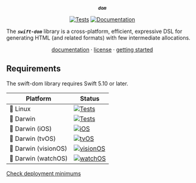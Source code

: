 <div align="center">

***`dom`***

[![Tests](https://github.com/tayloraswift/swift-dom/actions/workflows/Tests.yml/badge.svg)](https://github.com/tayloraswift/swift-dom/actions/workflows/Tests.yml)
[![Documentation](https://github.com/tayloraswift/swift-dom/actions/workflows/Documentation.yml/badge.svg)](https://github.com/tayloraswift/swift-dom/actions/workflows/Documentation.yml)


</div>

The ***`swift-dom`*** library is a cross-platform, efficient, expressive DSL for generating HTML
(and related formats) with few intermediate allocations.

<div align="center">

[documentation](https://swiftinit.org/docs/swift-dom/html) ·
[license](LICENSE) ·
[getting started](https://swiftinit.org/docs/swift-dom/html/getting-started)

</div>

## Requirements

The swift-dom library requires Swift 5.10 or later.

| Platform | Status |
| -------- | ------ |
| 🐧 Linux | [![Tests](https://github.com/tayloraswift/swift-dom/actions/workflows/Tests.yml/badge.svg)](https://github.com/tayloraswift/swift-dom/actions/workflows/Tests.yml) |
| 🍏 Darwin | [![Tests](https://github.com/tayloraswift/swift-dom/actions/workflows/Tests.yml/badge.svg)](https://github.com/tayloraswift/swift-dom/actions/workflows/Tests.yml) |
| 🍏 Darwin (iOS) | [![iOS](https://github.com/tayloraswift/swift-dom/actions/workflows/iOS.yml/badge.svg)](https://github.com/tayloraswift/swift-dom/actions/workflows/iOS.yml) |
| 🍏 Darwin (tvOS) | [![tvOS](https://github.com/tayloraswift/swift-dom/actions/workflows/tvOS.yml/badge.svg)](https://github.com/tayloraswift/swift-dom/actions/workflows/tvOS.yml) |
| 🍏 Darwin (visionOS) | [![visionOS](https://github.com/tayloraswift/swift-dom/actions/workflows/visionOS.yml/badge.svg)](https://github.com/tayloraswift/swift-dom/actions/workflows/visionOS.yml) |
| 🍏 Darwin (watchOS) | [![watchOS](https://github.com/tayloraswift/swift-dom/actions/workflows/watchOS.yml/badge.svg)](https://github.com/tayloraswift/swift-dom/actions/workflows/watchOS.yml) |


[Check deployment minimums](https://swiftinit.org/docs/swift-dom#ss:platform-requirements)
